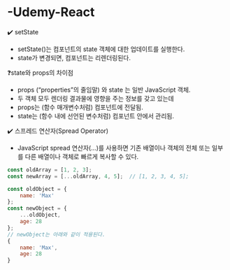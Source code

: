 # -Udemy-React

✔️ setState <br>
- setState()는 컴포넌트의 state 객체에 대한 업데이트를 실행한다. 
- state가 변경되면, 컴포넌트는 리렌더링된다.

❓state와 props의 차이점<br>
- props (“properties”의 줄임말) 와 state 는 일반 JavaScript 객체. 
- 두 객체 모두 렌더링 결과물에 영향을 주는 정보를 갖고 있는데
- props는 (함수 매개변수처럼) 컴포넌트에 전달됨.
- state는 (함수 내에 선언된 변수처럼) 컴포넌트 안에서 관리됨.

✔️ 스프레드 연산자(Spread Operator)<br>
- JavaScript spread 연산자(...)를 사용하면 기존 배열이나 객체의 전체 또는 일부를 다른 배열이나 객체로 빠르게 복사할 수 있다.
```js
const oldArray = [1, 2, 3];
const newArray = [...oldArray, 4, 5];  // [1, 2, 3, 4, 5];
```
```js
const oldObject = {
	name: 'Max'
};
const newObject = {
	...oldObject,
	age: 28
};
// newObject는 아래와 같이 적용된다.
{
	name: 'Max',
	age: 28
}
```